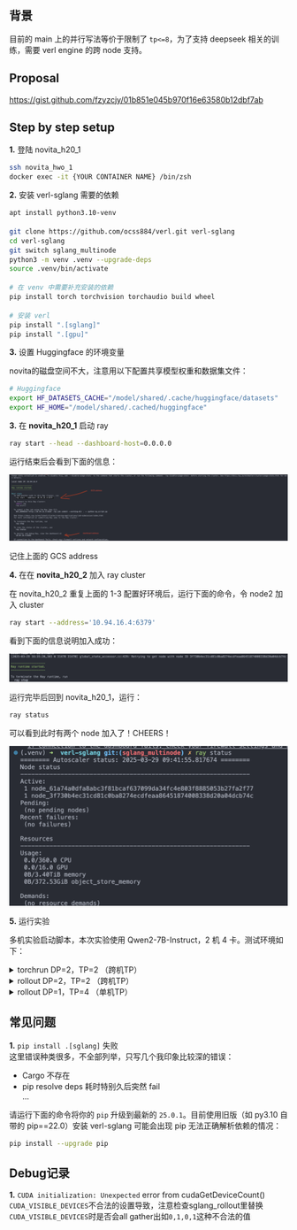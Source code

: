 ## 背景
目前的 main 上的并行写法等价于限制了 `tp<=8`，为了支持 deepseek 相关的训练，需要 verl engine 的跨 node 支持。

## Proposal

https://gist.github.com/fzyzcjy/01b851e045b970f16e63580b12dbf7ab

## Step by step setup

**1.** 登陆 novita_h20_1

```bash
ssh novita_hwo_1
docker exec -it {YOUR CONTAINER NAME} /bin/zsh
```

**2.** 安装 verl-sglang 需要的依赖

```bash
apt install python3.10-venv

git clone https://github.com/ocss884/verl.git verl-sglang
cd verl-sglang
git switch sglang_multinode
python3 -m venv .venv --upgrade-deps
source .venv/bin/activate

# 在 venv 中需要补充安装的依赖
pip install torch torchvision torchaudio build wheel

# 安装 verl
pip install ".[sglang]"
pip install ".[gpu]"
```

**3.** 设置 Huggingface 的环境变量

novita的磁盘空间不大，注意用以下配置共享模型权重和数据集文件：

```bash
# Huggingface
export HF_DATASETS_CACHE="/model/shared/.cache/huggingface/datasets"
export HF_HOME="/model/shared/.cached/huggingface"
```

**3.** 在 **novita_h20_1** 启动 ray

```bash
ray start --head --dashboard-host=0.0.0.0
```

运行结束后会看到下面的信息：

<img src=../img/gcs-address.png />

记住上面的 GCS address

**4.** 在在 **novita_h20_2** 加入 ray cluster

在 novita_h20_2 重复上面的 1-3 配置好环境后，运行下面的命令，令 node2 加入 cluster

```bash
ray start --address='10.94.16.4:6379'
```

看到下面的信息说明加入成功：

<img src=../img/ray-runtime-start.png />

运行完毕后回到 novita_h20_1，运行：

```bash
ray status
```
可以看到此时有两个 node 加入了！CHEERS！

<img width="506" src=../img/multi-node-status.png />

**5.** 运行实验

多机实验启动脚本，本次实验使用 Qwen2-7B-Instruct，2 机 4 卡。测试环境如下：

<details>
<summary>torchrun DP=2，TP=2 （跨机TP）</summary>
 
```bash
#在node0上
torchrun --nnodes=2 --nproc_per_node=2 --master_addr=<NODE0 IP> --master_port=34567 --node_rank 0 torchrun_verlengine.py
#在node1上
torchrun --nnodes=2 --nproc_per_node=2 --master_addr=<NODE0 IP> --master_port=34567 --node_rank 1 torchrun_verlengine.py
```
</details>

<details>
<summary>rollout DP=2，TP=2 （跨机TP）</summary>
 
```bash
set -x

gsm8k_train_path=$HOME/data/gsm8k/train.parquet
gsm8k_test_path=$HOME/data/gsm8k/test.parquet

train_files="['$gsm8k_train_path']"
test_files="['$gsm8k_test_path']"

python3 -m verl.trainer.main_ppo \
    data.train_files="$train_files" \
    data.val_files="$test_files" \
    data.train_batch_size=1024 \
    data.max_prompt_length=1024 \
    data.max_response_length=1 \
    data.filter_overlong_prompts=True \
    data.truncation='error' \
    actor_rollout_ref.model.path=Qwen/Qwen2-7B-Instruct \
    actor_rollout_ref.model.enable_gradient_checkpointing=True \
    actor_rollout_ref.actor.optim.lr=1e-6 \
    actor_rollout_ref.model.use_remove_padding=True \
    actor_rollout_ref.actor.ppo_mini_batch_size=256 \
    actor_rollout_ref.actor.ppo_micro_batch_size_per_gpu=8 \
    actor_rollout_ref.model.enable_gradient_checkpointing=True \
    actor_rollout_ref.actor.fsdp_config.param_offload=True \
    actor_rollout_ref.actor.fsdp_config.optimizer_offload=True \
    actor_rollout_ref.rollout.log_prob_micro_batch_size_per_gpu=16 \
    actor_rollout_ref.rollout.tensor_model_parallel_size=4 \
    actor_rollout_ref.rollout.name=sglang \
    actor_rollout_ref.rollout.gpu_memory_utilization=0.6 \
    actor_rollout_ref.ref.log_prob_micro_batch_size_per_gpu=16 \
    actor_rollout_ref.ref.fsdp_config.param_offload=True \
    critic.optim.lr=1e-5 \
    critic.model.use_remove_padding=True \
    critic.model.path=Qwen/Qwen2-7B-Instruct \
    critic.model.enable_gradient_checkpointing=True \
    critic.ppo_micro_batch_size_per_gpu=8 \
    critic.model.fsdp_config.param_offload=True \
    critic.model.fsdp_config.optimizer_offload=True \
    algorithm.kl_ctrl.kl_coef=0.0001 \
    trainer.critic_warmup=0 \
    trainer.logger=['console'] \
    trainer.n_gpus_per_node=2 \
    trainer.nnodes=2 \
    trainer.save_freq=-1 \
    trainer.test_freq=10 \
    trainer.total_epochs=15 $@
```
</details>

<details>
<summary>rollout DP=1，TP=4 （单机TP）</summary>
 
```
set -x

gsm8k_train_path=$HOME/data/gsm8k/train.parquet
gsm8k_test_path=$HOME/data/gsm8k/test.parquet

train_files="['$gsm8k_train_path']"
test_files="['$gsm8k_test_path']"

python3 -m verl.trainer.main_ppo \
    data.train_files="$train_files" \
    data.val_files="$test_files" \
    data.train_batch_size=1024 \
    data.max_prompt_length=1024 \
    data.max_response_length=1 \
    data.filter_overlong_prompts=True \
    data.truncation='error' \
    actor_rollout_ref.model.path=Qwen/Qwen2-7B-Instruct \
    actor_rollout_ref.model.enable_gradient_checkpointing=True \
    actor_rollout_ref.actor.optim.lr=1e-6 \
    actor_rollout_ref.model.use_remove_padding=True \
    actor_rollout_ref.actor.ppo_mini_batch_size=256 \
    actor_rollout_ref.actor.ppo_micro_batch_size_per_gpu=8 \
    actor_rollout_ref.model.enable_gradient_checkpointing=True \
    actor_rollout_ref.actor.fsdp_config.param_offload=True \
    actor_rollout_ref.actor.fsdp_config.optimizer_offload=True \
    actor_rollout_ref.rollout.log_prob_micro_batch_size_per_gpu=16 \
    actor_rollout_ref.rollout.tensor_model_parallel_size=2 \
    actor_rollout_ref.rollout.name=sglang \
    actor_rollout_ref.rollout.gpu_memory_utilization=0.6 \
    actor_rollout_ref.ref.log_prob_micro_batch_size_per_gpu=16 \
    actor_rollout_ref.ref.fsdp_config.param_offload=True \
    critic.optim.lr=1e-5 \
    critic.model.use_remove_padding=True \
    critic.model.path=Qwen/Qwen2-7B-Instruct \
    critic.model.enable_gradient_checkpointing=True \
    critic.ppo_micro_batch_size_per_gpu=8 \
    critic.model.fsdp_config.param_offload=True \
    critic.model.fsdp_config.optimizer_offload=True \
    algorithm.kl_ctrl.kl_coef=0.0001 \
    trainer.critic_warmup=0 \
    trainer.logger=['console'] \
    trainer.n_gpus_per_node=2 \
    trainer.nnodes=2 \
    trainer.save_freq=-1 \
    trainer.test_freq=10 \
    trainer.total_epochs=15 $@
```
</details>

## 常见问题

**1.** `pip install .[sglang]` 失败  
   这里错误种类很多，不全部列举，只写几个我印象比较深的错误：
  - Cargo 不存在
  - pip resolve deps 耗时特别久后突然 fail  
  ...

请运行下面的命令将你的 `pip` 升级到最新的 `25.0.1`。目前使用旧版（如 py3.10 自带的 pip==22.0）安装 verl-sglang 可能会出现 pip 无法正确解析依赖的情况：

```bash
pip install --upgrade pip
```

## Debug记录
**1.** `CUDA initialization: Unexpected` error from cudaGetDeviceCount()  
`CUDA_VISIBLE_DEVICES`不合法的设置导致，注意检查sglang_rollout里替换`CUDA_VISIBLE_DEVICES`时是否会all gather出如`0,1,0,1`这种不合法的值
